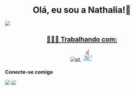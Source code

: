 <h1 align="center">Olá, eu sou a Nathalia!👋</h1>

<div>
<a href="https://github.com/nttcerqueira">
<img height="180em" src="https://github-readme-stats.vercel.app/api?username=nttcerqueira&show_icons=true&theme=dracula&include_all_commits=true&count_private=true"/>
</div>


<h2 align="center">👩🏽‍💻 Trabalhando com:</h2>
<p align="center"> <a href="https://git-scm.com/" target="_blank" rel="noreferrer"> <img src="https://www.vectorlogo.zone/logos/git-scm/git-scm-icon.svg" alt="git" width="40" height="40"/> </a> <a href="https://www.java.com" target="_blank" rel="noreferrer"> <img src="https://raw.githubusercontent.com/devicons/devicon/master/icons/java/java-original.svg" alt="java" width="40" height="40"/> </a> </p>

<h3 align="left"> Conecte-se comigo </h3>
  <a href="https://www.linkedin.com/in/nathalia-cerqueira-b908281ab" target="_blank"><img src="https://img.shields.io/badge/-LinkedIn-%230077B5?style=for-the-badge&logo=linkedin&logoColor=white" target="_blank"></a>   
 <a href = "cerqueiran86@gmail.com"><img src="https://img.shields.io/badge/Gmail-D14836?style=for-the-badge&logo=gmail&logoColor=white" target="_blank"></a>
</div>

